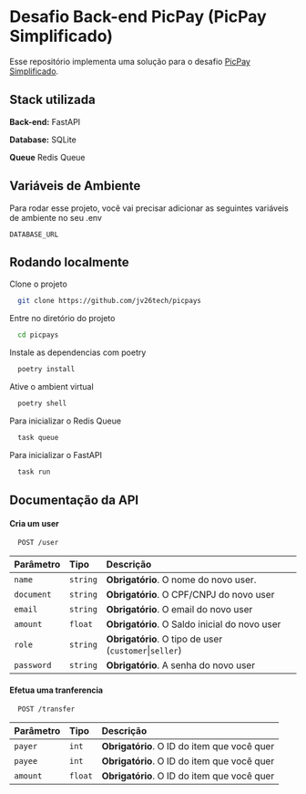 
# Desafio Back-end PicPay (PicPay Simplificado)

Esse repositório implementa uma solução para o desafio [PicPay Simplificado](https://github.com/PicPay/picpay-desafio-backend?tab=readme-ov-file).




## Stack utilizada

**Back-end:** FastAPI

**Database:** SQLite

**Queue** Redis Queue


## Variáveis de Ambiente

Para rodar esse projeto, você vai precisar adicionar as seguintes variáveis de ambiente no seu .env

`DATABASE_URL`


## Rodando localmente

Clone o projeto

```bash
  git clone https://github.com/jv26tech/picpays
```

Entre no diretório do projeto

```bash
  cd picpays
```

Instale as dependencias com poetry

```bash
  poetry install 
```

Ative o ambient virtual

```bash
  poetry shell 
```

Para inicializar o Redis Queue

```bash
  task queue 
```

Para inicializar o FastAPI

```bash
  task run 
```


## Documentação da API

#### Cria um user

```http
  POST /user
```

| Parâmetro   | Tipo       | Descrição                           |
| :---------- | :--------- | :---------------------------------- |
| `name` | `string` | **Obrigatório**. O nome do novo user. |
| `document` | `string` | **Obrigatório**. O CPF/CNPJ do novo user |
| `email` | `string` | **Obrigatório**. O email do novo user |
| `amount` | `float` | **Obrigatório**. O Saldo inicial do novo user |
| `role` | `string` | **Obrigatório**. O tipo de user (`customer`\|`seller`) |
| `password` | `string` | **Obrigatório**. A senha do novo user |

#### Efetua uma tranferencia

```http
  POST /transfer
```

| Parâmetro   | Tipo       | Descrição                                   |
| :---------- | :--------- | :------------------------------------------ |
| `payer`      | `int` | **Obrigatório**. O ID do item que você quer |
| `payee`      | `int` | **Obrigatório**. O ID do item que você quer |
| `amount`      | `float` | **Obrigatório**. O ID do item que você quer |

